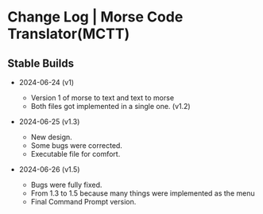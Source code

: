 # Change Log | Morse Code Translator(MCTT) 

## Stable Builds

* 2024-06-24 (v1)
  * Version 1 of morse to text and text to morse
  * Both files got implemented in a single one. (v1.2)

* 2024-06-25 (v1.3)
  * New design.
  * Some bugs were corrected.
  * Executable file for comfort.
* 2024-06-26 (v1.5)
  * Bugs were fully fixed.
  * From 1.3 to 1.5 because many things were implemented as the menu
  * Final Command Prompt version.
